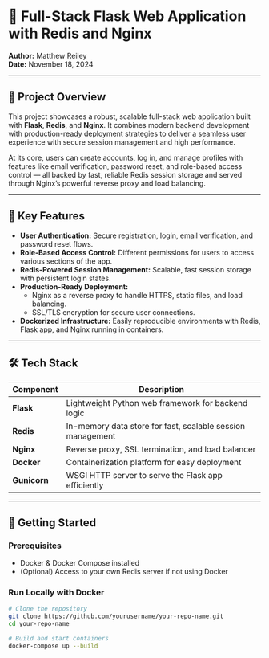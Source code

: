 # 🚀 Full-Stack Flask Web Application with Redis and Nginx

**Author:** Matthew Reiley  
**Date:** November 18, 2024  


---

## 📢 Project Overview

This project showcases a robust, scalable full-stack web application built with **Flask**, **Redis**, and **Nginx**. It combines modern backend development with production-ready deployment strategies to deliver a seamless user experience with secure session management and high performance.

At its core, users can create accounts, log in, and manage profiles with features like email verification, password reset, and role-based access control — all backed by fast, reliable Redis session storage and served through Nginx’s powerful reverse proxy and load balancing.

---

## 🎯 Key Features

- **User Authentication:** Secure registration, login, email verification, and password reset flows.  
- **Role-Based Access Control:** Different permissions for users to access various sections of the app.  
- **Redis-Powered Session Management:** Scalable, fast session storage with persistent login states.  
- **Production-Ready Deployment:**  
  - Nginx as a reverse proxy to handle HTTPS, static files, and load balancing.  
  - SSL/TLS encryption for secure user connections.  
- **Dockerized Infrastructure:** Easily reproducible environments with Redis, Flask app, and Nginx running in containers.

---

## 🛠️ Tech Stack

| Component           | Description                                   |
|---------------------|-----------------------------------------------|
| **Flask**           | Lightweight Python web framework for backend logic |
| **Redis**           | In-memory data store for fast, scalable session management |
| **Nginx**           | Reverse proxy, SSL termination, and load balancer |
| **Docker**          | Containerization platform for easy deployment |
| **Gunicorn**        | WSGI HTTP server to serve the Flask app efficiently |

---

## 🚀 Getting Started

### Prerequisites

- Docker & Docker Compose installed  
- (Optional) Access to your own Redis server if not using Docker  

### Run Locally with Docker

```bash
# Clone the repository
git clone https://github.com/yourusername/your-repo-name.git
cd your-repo-name

# Build and start containers
docker-compose up --build
